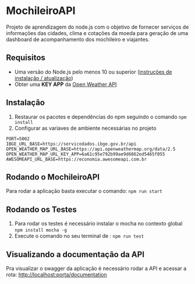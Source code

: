 # MochileiroAPI
Projeto de aprendizagem do node.js com o objetivo de fornecer serviços de informações das cidades, clima e cotações da moeda para geração de uma dashboard de acompanhamento dos mochileiro e viajantes.

## Requisitos

* Uma versão do Node.js pelo menos 10 ou superior ([instruções de instalação / atualização](https://github.com/nodesource/distributions))
* Obter uma **KEY APP** da [Open Weather API](https://openweathermap.org/api)

## Instalação

1. Restaurar os pacotes e dependências do npm seguindo o comando `npm install`
2. Configurar as variaves de ambiente necessárias no projeto

```
PORT=5002
IBGE_URL_BASE=https://servicodados.ibge.gov.br/api
OPEN_WEATHER_MAP_URL_BASE=https://api.openweathermap.org/data/2.5
OPEN_WEATHER_MAP_URL_KEY_APP=6a61c95e792b99ae9d6862ed5465f055
AWESOMEAPI_URL_BASE=https://economia.awesomeapi.com.br
```
## Rodando o MochileiroAPI

Para rodar a aplicação basta executar o comando: `npm run start`


## Rodando os Testes

1. Para rodar os testes é necessário instalar o mocha no contexto global `npm install mocha -g`
2. Execute o comando no seu terminal de : `npm run test`

## Visualizando a documentação da API

Pra visualizar o swagger da aplicação é necessário rodar a API e acessar a rota: [http://localhost:porta/documentation](http://localhost:<porta>/documentation)
